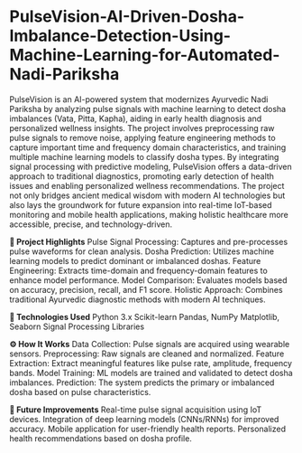 # PulseVision-AI-Driven-Dosha-Imbalance-Detection-Using-Machine-Learning-for-Automated-Nadi-Pariksha
PulseVision is an AI-powered system that modernizes Ayurvedic Nadi Pariksha by analyzing pulse signals with machine learning to detect dosha imbalances (Vata, Pitta, Kapha), aiding in early health diagnosis and personalized wellness insights.
The project involves preprocessing raw pulse signals to remove noise, applying feature engineering methods to capture important time and frequency domain characteristics, and training multiple machine learning models to classify dosha types. By integrating signal processing with predictive modeling, PulseVision offers a data-driven approach to traditional diagnostics, promoting early detection of health issues and enabling personalized wellness recommendations. The project not only bridges ancient medical wisdom with modern AI technologies but also lays the groundwork for future expansion into real-time IoT-based monitoring and mobile health applications, making holistic healthcare more accessible, precise, and technology-driven.

**🧠 Project Highlights**
Pulse Signal Processing: Captures and pre-processes pulse waveforms for clean analysis.
Dosha Prediction: Utilizes machine learning models to predict dominant or imbalanced doshas.
Feature Engineering: Extracts time-domain and frequency-domain features to enhance model performance.
Model Comparison: Evaluates models based on accuracy, precision, recall, and F1 score.
Holistic Approach: Combines traditional Ayurvedic diagnostic methods with modern AI techniques.

**🚀 Technologies Used**
Python 3.x
Scikit-learn
Pandas, NumPy
Matplotlib, Seaborn
Signal Processing Libraries

**⚙️ How It Works**
Data Collection: Pulse signals are acquired using wearable sensors.
Preprocessing: Raw signals are cleaned and normalized.
Feature Extraction: Extract meaningful features like pulse rate, amplitude, frequency bands.
Model Training: ML models are trained and validated to detect dosha imbalances.
Prediction: The system predicts the primary or imbalanced dosha based on pulse characteristics.

**🎯 Future Improvements**
Real-time pulse signal acquisition using IoT devices.
Integration of deep learning models (CNNs/RNNs) for improved accuracy.
Mobile application for user-friendly health reports.
Personalized health recommendations based on dosha profile.
